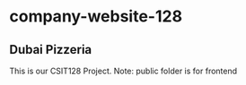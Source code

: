 # company-website-128
## Dubai Pizzeria

This is our CSIT128 Project.
Note: public folder is for frontend